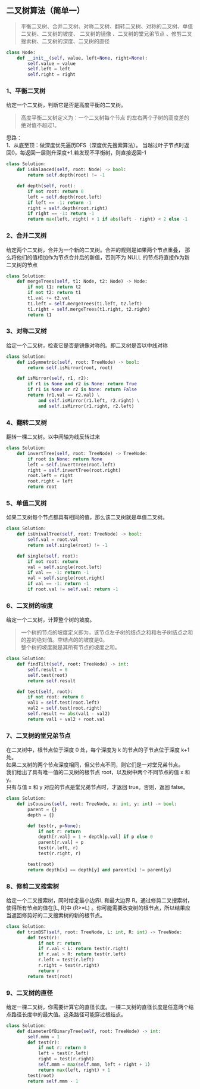 <!--
2020-02-28 22:02:41
https://ae01.alicdn.com/kf/H5b7d744c730749d38c943f30ed10e0330.png
数据结构
二叉树算法（简单）
平衡二叉树、合并二叉树、对称二叉树、翻转二叉树、对称的二叉树、单值二叉树...
平衡二叉树、合并二叉树、对称二叉树、翻转二叉树、对称的二叉树、单值二叉树、二叉树的坡度、二叉树的镜像 、二叉树的堂兄弟节点 、修剪二叉搜索树、二叉树的深度、二叉树的直径
-->

## 二叉树算法（简单一）

> 平衡二叉树、合并二叉树、对称二叉树、翻转二叉树、对称的二叉树、单值二叉树、二叉树的坡度、
> 二叉树的镜像 、二叉树的堂兄弟节点 、修剪二叉搜索树、二叉树的深度、二叉树的直径

```python
class Node:
    def __init__(self, value, left=None, right=None):
        self.value = value
        self.left = left
        self.right = right
```

### 1、平衡二叉树
给定一个二叉树，判断它是否是高度平衡的二叉树。
> 高度平衡二叉树定义为：一个二叉树每个节点 的左右两个子树的高度差的绝对值不超过1。  

思路：  
1、从底至顶：做深度优先遍历DFS（深度优先搜索算法）。
当越过叶子节点时返回0，每返回一层则升深度+1.若发现不平衡树，则直接返回-1
```python
class Solution:
    def isBalanced(self, root: Node) -> bool:
        return self.depth(root) != -1

    def depth(self, root):
        if not root: return 0
        left = self.depth(root.left)
        if left == -1: return -1
        right = self.depth(root.right)
        if right == -1: return -1
        return max(left, right) + 1 if abs(left - right) < 2 else -1
```

### 2、合并二叉树
给定两个二叉树，合并为一个新的二叉树。合并的规则是如果两个节点重叠，
那么将他们的值相加作为节点合并后的新值，否则不为 NULL 的节点将直接作为新二叉树的节点
```python
class Solution:
    def mergeTrees(self, t1: Node, t2: Node) -> Node:
        if not t1: return t2
        if not t2: return t1
        t1.val += t2.val
        t1.left = self.mergeTrees(t1.left, t2.left)
        t1.right = self.mergeTrees(t1.right, t2.right)
        return t1
```

### 3、对称二叉树
给定一个二叉树，检查它是否是镜像对称的。即二叉树是否以中线对称
```python
class Solution:
    def isSymmetric(self, root: TreeNode) -> bool:
        return self.isMirror(root, root)

    def isMirror(self, r1, r2):
        if r1 is None and r2 is None: return True
        if r1 is None or r2 is None: return False
        return (r1.val == r2.val) \
            and self.isMirror(r1.left, r2.right) \
            and self.isMirror(r1.right, r2.left)
```

### 4、翻转二叉树
翻转一棵二叉树。以中间轴为线反转过来
```python
class Solution:
    def invertTree(self, root: TreeNode) -> TreeNode:
        if root is None: return None
        left = self.invertTree(root.left)
        right = self.invertTree(root.right)
        root.left = right
        root.right = left
        return root
```

### 5、单值二叉树
如果二叉树每个节点都具有相同的值，那么该二叉树就是单值二叉树。
```python
class Solution:
    def isUnivalTree(self, root: TreeNode) -> bool:
        self.val = root.val
        return self.single(root) != -1

    def single(self, root):
        if not root: return
        val = self.single(root.left)
        if val == -1: return -1
        val = self.single(root.right)
        if val == -1: return -1
        if root.val != self.val: return -1
```

### 6、二叉树的坡度
给定一个二叉树，计算整个树的坡度。
> 一个树的节点的坡度定义即为，该节点左子树的结点之和和右子树结点之和的差的绝对值。空结点的的坡度是0。  
> 整个树的坡度就是其所有节点的坡度之和。
```python
class Solution:
    def findTilt(self, root: TreeNode) -> int:
        self.result = 0
        self.test(root)
        return self.result

    def test(self, root):
        if not root: return 0
        val1 = self.test(root.left)
        val2 = self.test(root.right)
        self.result += abs(val1 - val2)
        return val1 + val2 + root.val
```

### 7、二叉树的堂兄弟节点
在二叉树中，根节点位于深度 0 处，每个深度为 k 的节点的子节点位于深度 k+1 处。  
如果二叉树的两个节点深度相同，但父节点不同，则它们是一对堂兄弟节点。  
我们给出了具有唯一值的二叉树的根节点 root，以及树中两个不同节点的值 x 和 y。  
只有与值 x 和 y 对应的节点是堂兄弟节点时，才返回 true。否则，返回 false。
```python
class Solution:
    def isCousins(self, root: TreeNode, x: int, y: int) -> bool:
        parent = {}
        depth = {}

        def test(r, p=None):
            if not r: return
            depth[r.val] = 1 + depth[p.val] if p else 0
            parent[r.val] = p
            test(r.left, r)
            test(r.right, r)

        test(root)
        return depth[x] == depth[y] and parent[x] != parent[y]
```

### 8、修剪二叉搜索树
给定一个二叉搜索树，同时给定最小边界L 和最大边界 R。通过修剪二叉搜索树，使得所有节点的值在[L, R]中 (R>=L) 。你可能需要改变树的根节点，所以结果应当返回修剪好的二叉搜索树的新的根节点。
```python
class Solution:
    def trimBST(self, root: TreeNode, L: int, R: int) -> TreeNode:
        def test(r):
            if not r: return
            if r.val < L: return test(r.right)
            if r.val > R: return test(r.left)
            r.left = test(r.left)
            r.right = test(r.right)
            return r
        return test(root)
```

### 9、二叉树的直径
给定一棵二叉树，你需要计算它的直径长度。一棵二叉树的直径长度是任意两个结点路径长度中的最大值。这条路径可能穿过根结点。
```python
class Solution:
    def diameterOfBinaryTree(self, root: TreeNode) -> int:
        self.mmm = 1
        def test(r):
            if not r: return 0
            left = test(r.left)
            right = test(r.right)
            self.mmm = max(self.mmm, left + right + 1)
            return max(left, right) + 1
        test(root)
        return self.mmm - 1
```